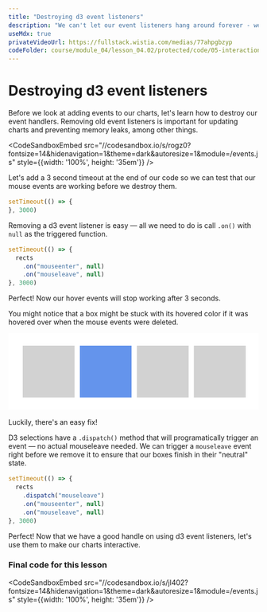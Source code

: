 ```yaml
---
title: "Destroying d3 event listeners"
description: "We can't let our event listeners hang around forever - we learn how to clean up after ourselves and cancel old ones."
useMdx: true
privateVideoUrl: https://fullstack.wistia.com/medias/77ahpgbzyp
codeFolder: course/module_04/lesson_04.02/protected/code/05-interactions/end
---
```

# Destroying d3 event listeners

Before we look at adding events to our charts, let's learn how to destroy our event handlers. Removing old event listeners is important for updating charts and preventing memory leaks, among other things.

<CodeSandboxEmbed
  src="//codesandbox.io/s/rogz0?fontsize=14&hidenavigation=1&theme=dark&autoresize=1&module=/events.js"
  style={{width: '100%', height: '35em'}}
/>

Let's add a 3 second timeout at the end of our code so we can test that our mouse events are working before we destroy them.

```javascript
setTimeout(() => {
}, 3000)
```

Removing a d3 event listener is easy — all we need to do is call `.on()` with `null` as the triggered function.

```javascript
setTimeout(() => {
  rects
    .on("mouseenter", null)
    .on("mouseleave", null)
}, 3000)
```

Perfect! Now our hover events will stop working after 3 seconds.

You might notice that a box might be stuck with its hovered color if it was hovered over when the mouse events were deleted.

![hovered boxes - stuck!](./public/images/5-interactions/boxes-hovered-stuck.png)

Luckily, there's an easy fix!

D3 selections have a `.dispatch()` method that will programatically trigger an event — no actual mouseleave needed. We can trigger a `mouseleave` event right before we remove it to ensure that our boxes finish in their "neutral" state.

```javascript
setTimeout(() => {
  rects
    .dispatch("mouseleave")
    .on("mouseenter", null)
    .on("mouseleave", null)
}, 3000)
```

Perfect! Now that we have a good handle on using d3 event listeners, let's use them to make our charts interactive.

### Final code for this lesson

<CodeSandboxEmbed
  src="//codesandbox.io/s/jl402?fontsize=14&hidenavigation=1&theme=dark&autoresize=1&module=/events.js"
  style={{width: '100%', height: '35em'}}
/>